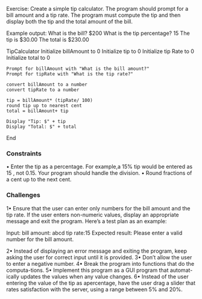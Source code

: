 Exercise:
Create a simple tip calculator. 
The program should prompt for a bill amount and a tip rate.
The program must compute the tip and then display both the tip 
and the total amount of the bill.

Example output: 
What is the bill? $200
What is the tip percentage? 15
The tip is $30.00
The total is $230.00

TipCalculator
    Initialize billAmount to 0
    Initialize tip to 0
    Initialize tip Rate to 0
    Initialize total to 0 
    
    Prompt for billAmount with "What is the bill amount?"
    Prompt for tipRate with "What is the tip rate?"
    
    convert billAmount to a number
    convert tipRate to a number
    
    tip = billAmount* (tipRate/ 100)
    round tip up to nearest cent
    total = billAmount+ tip
    
    Display "Tip: $" + tip
    Display "Total: $" + total
End


### Constraints
• Enter the tip as a percentage.
For example,a 15% tip would be entered as 15 , not 0.15.
Your program should handle the division.
• Round fractions of a cent up to the next cent.

### Challenges
1• Ensure that the user can enter only numbers for the bill
amount and the tip rate. If the user enters non-numeric
values, display an appropriate message and exit the program.
Here’s a test plan as an example:

Input:
    bill amount: abcd
    tip rate:15
Expected result: Please enter a valid number for the bill amount.

2• Instead of displaying an error message and exiting the program,
keep asking the user for correct input until it is provided. 
3• Don’t allow the user to enter a negative number.
4• Break the program into functions that do the computa-tions.
5• Implement this program as a GUI program that automat-ically
updates the values when any value changes.
6• Instead of the user entering the value of the tip as apercentage,
have the user drag a slider that rates satisfaction with the server,
using a range between 5% and 20%.